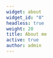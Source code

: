```yaml
---
widget: about
widget_id: "0"
headless: true
weight: 20
title: About me
active: true
author: admin
---
```

